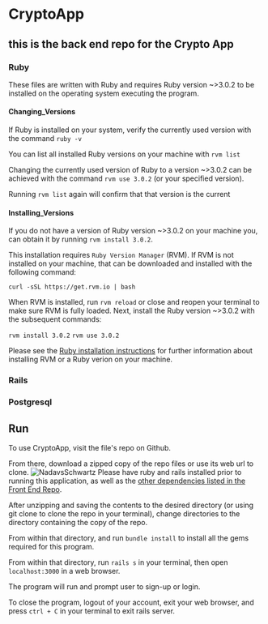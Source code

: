# CryptoApp
## this is the back end repo for the Crypto App

### Ruby

These files are written with Ruby and requires Ruby version ~>3.0.2 to be installed on the operating system executing the program.

#### Changing_Versions
If Ruby is installed on your system, verify the currently used version with the command `ruby -v`

You can list all installed Ruby versions on your machine with `rvm list`

Changing the currently used version of Ruby to a version ~>3.0.2 can be achieved with the command `rvm use 3.0.2` (or your specified version).

Running `rvm list` again will confirm that that version is the current

#### Installing_Versions
If you do not have a version of Ruby version  ~>3.0.2 on your machine you, can obtain it by running `rvm install 3.0.2`.

This installation requires `Ruby Version Manager` (RVM). If RVM is not installed on your machine, that can be downloaded and installed with the following command:

`curl -sSL https://get.rvm.io | bash`

When RVM is installed, run `rvm reload` or close and reopen your terminal to make sure RVM is fully loaded. Next, install the Ruby version ~>3.0.2 with the subsequent commands:

`rvm install 3.0.2`
`rvm use 3.0.2`

Please see the [Ruby installation instructions](https://www.ruby-lang.org/en/documentation/installation/) for further information about installing RVM or a Ruby verion on your machine.

### Rails
### Postgresql

## Run
To use CryptoApp, visit the file's repo on Github.

From there, download a zipped copy of the repo files or use its web url to clone.
![NadavsSchwartz](./app/assets/images/clone.png) 
Please have ruby and rails installed prior to running this application, as well as the [other dependencies listed in the Front End Repo](https://github.com/NadavsSchwartz/cryptoproject#dependencies).

After unzipping and saving the contents to the desired directory (or using git clone to clone the repo in your terminal), change directories to the directory containing the copy of the repo.

From within that directory, and run `bundle install` to install all the gems required for this program.

From within that directory, run `rails s` in your terminal, then open `localhost:3000` in a web browser.

The program will run and prompt user to sign-up or login.

To close the program, logout of your account, exit your web browser, and press `ctrl + C` in your terminal to exit rails server.
